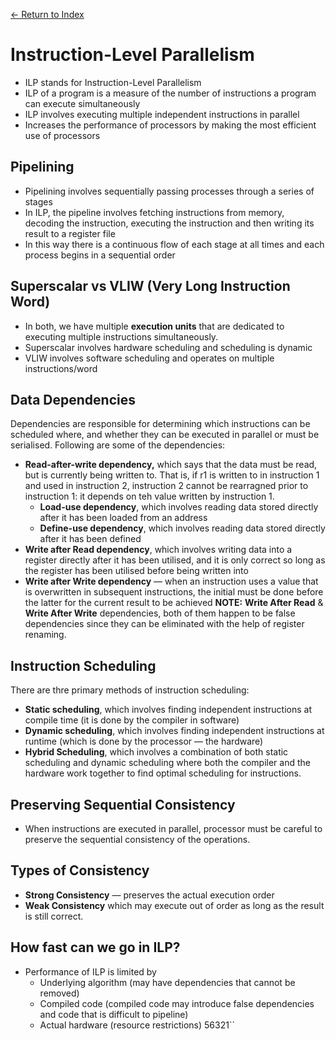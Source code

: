 [← Return to Index](https://github.com/cjmlgrto/fit3143-notes/)

# Instruction-Level Parallelism
- ILP stands for Instruction-Level Parallelism
- ILP of a program is a measure of the number of instructions a program can execute simultaneously
- ILP involves executing multiple independent instructions in parallel
- Increases the performance of processors by making the most efficient use of processors

## Pipelining
- Pipelining involves sequentially passing processes through a series of stages
- In ILP, the pipeline involves fetching instructions from memory, decoding the instruction, executing the instruction and then writing its result to a register file
- In this way there is a continuous flow of each stage at all times and each process begins in a sequential order

## Superscalar vs VLIW (Very Long Instruction Word)
- In both, we have multiple **execution units** that are dedicated to executing multiple instructions simultaneously.
- Superscalar involves hardware scheduling and scheduling is dynamic
- VLIW involves software scheduling and operates on multiple instructions/word

## Data Dependencies
Dependencies are responsible for determining which instructions can be scheduled where, and whether they can be executed in parallel or must be serialised. Following are some of the dependencies:
- **Read-after-write dependency,** which says that the data must be read, but is currently being written to. That is, if r1 is written to in instruction 1 and used in instruction 2, instruction 2 cannot be rearragned prior to instruction 1: it depends on teh value written by instruction 1.
    - **Load-use dependency**, which involves reading data stored directly after it has been loaded from an address
    - **Define-use dependency**, which involves reading data stored directly after it has been defined
- **Write after Read dependency**, which involves writing data into a register directly after it has been utilised, and it is only correct so long as the register has been utilised before being written into
- **Write after Write dependency** — when an instruction uses a value that is overwritten in subsequent instructions, the initial must be done before the latter for the current result to be achieved
**NOTE:** **Write After Read** & **Write After Write** dependencies, both of them happen to be false dependencies since they can be eliminated with the help of register renaming.

## Instruction Scheduling
There are thre primary methods of instruction scheduling:
- **Static scheduling**, which involves finding independent instructions at compile time (it is done by the compiler in software)
- **Dynamic scheduling**, which involves finding independent instructions at runtime (which is done by the processor — the hardware)
- **Hybrid Scheduling**, which involves a combination of both static scheduling and dynamic scheduling where both the compiler and the hardware work together to find optimal scheduling for instructions.

## Preserving Sequential Consistency
* When instructions are executed in parallel, processor must be careful to preserve the sequential consistency of the operations.

## Types of Consistency
* **Strong Consistency** — preserves the actual execution order
* **Weak Consistency** which may execute out of order as long as the result is still correct.

## How fast can we go in ILP?
* Performance of ILP is limited by
	* Underlying algorithm (may have dependencies that cannot be removed)
	* Compiled code (compiled code may introduce false dependencies and code that is difficult to pipeline)
	* Actual hardware (resource restrictions)
56321``
